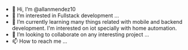 - 👋 Hi, I’m @allanmendez10
- 👀 I’m interested in Fullstack development ...
- 🌱 I’m currently learning many things related with mobile and backend development. I'm interested on iot specially with home automation.
- 💞️ I’m looking to collaborate on any interesting project ...
- 📫 How to reach me ...

<!---
allanmendez10/allanmendez10 is a ✨ special ✨ repository because its `README.md` (this file) appears on your GitHub profile.
You can click the Preview link to take a look at your changes.
--->
